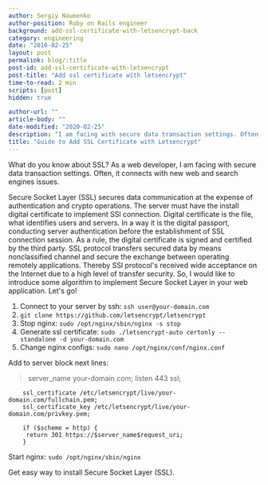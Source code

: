 ```yaml
---
author: Sergiy Naumenko
author-position: Ruby on Rails engineer
background: add-ssl-certificate-with-letsencrypt-back
category: engineering
date: "2016-02-25"
layout: post
permalink: blog/:title
post-id: add-ssl-certificate-with-letsencrypt
post-title: "Add ssl certificate with letsencrypt"
time-to-read: 2 min
scripts: [post]
hidden: true

author-url: ""
article-body: ""
date-modified: "2020-02-25"
description: "I am facing with secure data transaction settings. Often, it connects with new web and search engines issues"
title: "Guide to Add SSL Certificate with Letsencrypt"
---
```


What do you know about SSL? As a web developer, I am facing with secure data transaction settings. Often, it connects with new web and search engines issues.

Secure Socket Layer (SSL) secures data communication at the expense of authentication and crypto operations. The server must have the install digital certificate to implement SSl connection. Digital certificate is the file, what identifies users and servers. In a way it is the digital passport, conducting server authentication before the establishment of SSL connection session. As a rule, the digital certificate is signed and certified by the third party. SSL protocol transfers secured data by means nonclassified channel and secure the exchange between operating remotely applications. 
Thereby SSl protocol's received wide acceptance on the Internet due to a high level of transfer security.
So, I would like to introduce some algorithm to implement Secure Socket Layer in your web application.
Let's go!

1. Connect to your server by ssh: `ssh user@your-domain.com`
2. `git clone https://github.com/letsencrypt/letsencrypt`
3. Stop nginx: `sudo /opt/nginx/sbin/nginx -s stop`
4. Generate ssl certificate: `sudo ./letsencrypt-auto certonly --standalone -d your-domain.com`
5. Change nginx configs:  `sudo nano /opt/nginx/conf/nginx.conf`

 Add to server block next lines:

> server_name  your-domain.com;
    listen 443 ssl;

		ssl_certificate /etc/letsencrypt/live/your-domain.com/fullchain.pem;
		ssl_certificate_key /etc/letsencrypt/live/your-domain.com/privkey.pem;

		if ($scheme = http) {
		 return 301 https://$server_name$request_uri;
		}

Start nginx: `sudo /opt/nginx/sbin/nginx`

Get easy way to install Secure Socket Layer (SSL).
